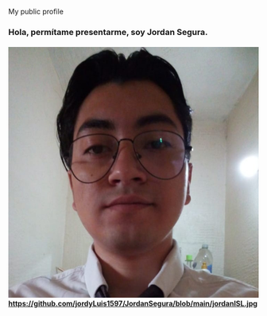 My public profile
### Hola, permítame presentarme, soy Jordan Segura.

#### ![JordanSegura](https://github.com/jordyLuis1597/JordanSegura/blob/main/jordanISL.jpg)https://github.com/jordyLuis1597/JordanSegura/blob/main/jordanISL.jpg 
